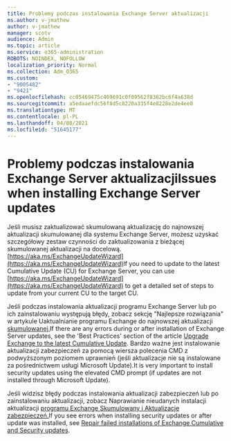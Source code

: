 ```yaml
---
title: Problemy podczas instalowania Exchange Server aktualizacji
ms.author: v-jmathew
author: v-jmathew
manager: scotv
audience: Admin
ms.topic: article
ms.service: o365-administration
ROBOTS: NOINDEX, NOFOLLOW
localization_priority: Normal
ms.collection: Adm_O365
ms.custom:
- "9005482"
- "9421"
ms.openlocfilehash: cc05469475c469691c0f09562f8362bc6f4a638d
ms.sourcegitcommit: a5edaaefdc56f8d5c8220a335f4e8228e2de4ee0
ms.translationtype: MT
ms.contentlocale: pl-PL
ms.lasthandoff: 04/08/2021
ms.locfileid: "51645177"
---
```

# <a name="issues-when-installing-exchange-server-updates"></a><span data-ttu-id="47e24-102">Problemy podczas instalowania Exchange Server aktualizacji</span><span class="sxs-lookup"><span data-stu-id="47e24-102">Issues when installing Exchange Server updates</span></span>

<span data-ttu-id="47e24-103">Jeśli musisz zaktualizować skumulowaną aktualizację do najnowszej aktualizacji skumulowanej dla systemu Exchange Server, możesz uzyskać szczegółowy zestaw czynności do zaktualizowania z bieżącej skumulowanej aktualizacji na docelową. [https://aka.ms/ExchangeUpdateWizard](https://aka.ms/ExchangeUpdateWizard)</span><span class="sxs-lookup"><span data-stu-id="47e24-103">If you need to update to the latest Cumulative Update (CU) for Exchange Server, you can use [https://aka.ms/ExchangeUpdateWizard](https://aka.ms/ExchangeUpdateWizard) to get a detailed set of steps to update from your current CU to the target CU.</span></span>

<span data-ttu-id="47e24-104">Jeśli podczas instalowania aktualizacji programu Exchange Server lub po ich zainstalowaniu występują błędy, zobacz sekcję "Najlepsze rozwiązania" w artykule Uaktualnianie programu Exchange do najnowszej aktualizacji [skumulowanej.](https://docs.microsoft.com/Exchange/plan-and-deploy/install-cumulative-updates)</span><span class="sxs-lookup"><span data-stu-id="47e24-104">If there are any errors during or after installation of Exchange Server updates, see the 'Best Practices' section of the article [Upgrade Exchange to the latest Cumulative Update](https://docs.microsoft.com/Exchange/plan-and-deploy/install-cumulative-updates).</span></span> <span data-ttu-id="47e24-105">Bardzo ważne jest instalowanie aktualizacji zabezpieczeń za pomocą wiersza polecenia CMD z podwyższonym poziomem uprawnień (jeśli aktualizacje nie są instalowane za pośrednictwem usługi Microsoft Update).</span><span class="sxs-lookup"><span data-stu-id="47e24-105">It is very important to install security updates using the elevated CMD prompt (if updates are not installed through Microsoft Update).</span></span>

<span data-ttu-id="47e24-106">Jeśli widzisz błędy podczas instalowania aktualizacji zabezpieczeń lub po zainstalowaniu aktualizacji, zobacz Naprawianie nieudanych instalacji aktualizacji [programu Exchange Skumulowany i Aktualizacje zabezpieczeń.](https://aka.ms/exupdatefaq)</span><span class="sxs-lookup"><span data-stu-id="47e24-106">If you see errors when installing security updates or after update was installed, see [Repair failed installations of Exchange Cumulative and Security updates](https://aka.ms/exupdatefaq).</span></span>
